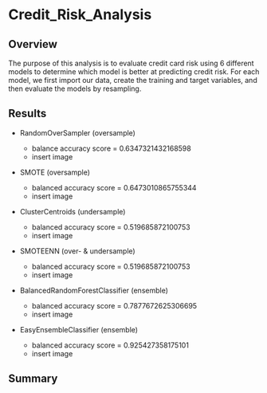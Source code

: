 # Credit_Risk_Analysis

## Overview
The purpose of this analysis is to evaluate credit card risk using 6 different models to determine which model is better at predicting credit risk. For each model, we first import our data, create the training and target variables, and then evaluate the models by resampling. 

## Results

- RandomOverSampler (oversample)
  - balance accuracy score = 0.6347321432168598
  - insert image
  
- SMOTE (oversample)
  - balanced accuracy score = 0.6473010865755344
  - insert image

- ClusterCentroids (undersample)
  - balanced accuracy score = 0.519685872100753
  - insert image

- SMOTEENN (over- & undersample)
  - balanced accuracy score = 0.519685872100753
  - insert image

- BalancedRandomForestClassifier (ensemble)
  - balanced accuracy score = 0.7877672625306695
  - insert image
  
- EasyEnsembleClassifier (ensemble)
  - balanced accuracy score = 0.925427358175101
  - insert image
  
## Summary
